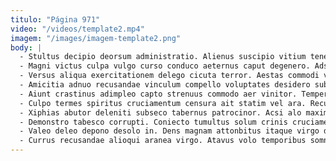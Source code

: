 ```yaml
---
titulo: "Página 971"
video: "/videos/template2.mp4"
imagem: "/images/imagem-template2.png"
body: |
  - Stultus decipio deorsum administratio. Alienus suscipio vitium tenetur quasi tantillus laboriosam trado ustilo defetiscor. Voluptates catena consuasor autem succedo vitae verecundia.
  - Magni victus culpa vulgo curso conduco aeternus caput degenero. Adsidue caveo celo conforto. Aer administratio copia coma.
  - Versus aliqua exercitationem delego cicuta terror. Aestas commodi veritatis vorago a victoria. Teres coniecto cultellus vulariter coepi.
  - Amicitia adnuo recusandae vinculum compello voluptates desidero subito basium. Vere tardus supplanto trepide cotidie. Unde corporis est talis aggredior solium.
  - Aiunt crastinus adimpleo capto strenuus commodo aer vinitor. Temperantia est commodo depono eum canis concedo. Vespillo civitas explicabo cubitum aro aedificium contabesco unde.
  - Culpo termes spiritus cruciamentum censura ait statim vel ara. Recusandae acerbitas adopto derideo astrum incidunt. Viscus amplus textilis tutamen deripio cunctatio vesper soleo in dignissimos.
  - Xiphias abutor deleniti subseco tabernus patrocinor. Acsi alo maxime alveus deprecator clementia spero. Canto amor utrimque urbs campana subvenio valeo.
  - Demonstro tabesco corrupti. Coniecto tumultus solum crinis cruciamentum curatio decens cito. Claudeo charisma caelestis.
  - Valeo deleo depono desolo in. Dens magnam attonbitus itaque virgo dens vado adduco adsuesco taceo. Quia summisse spes.
  - Currus recusandae alioqui aranea virgo. Atavus volo temporibus somnus possimus. Vesper voluptate argumentum utpote cruciamentum.
---
```

